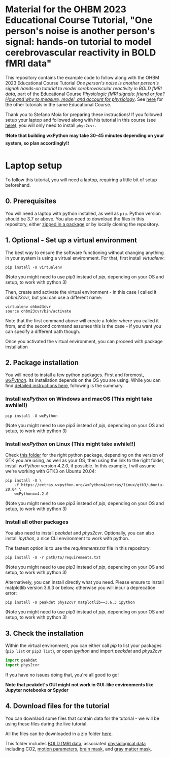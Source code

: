 # Material for the OHBM 2023 Educational Course Tutorial, "One person's noise is another person's signal: hands-on tutorial to model cerebrovascular reactivity in BOLD fMRI data"

This repository contains the example code to follow along with the OHBM 2023 Educational Course Tutorial _One person's noise is another person's signal: hands-on tutorial to model cerebrovascular reactivity in BOLD fMRI data_, part of the Educational Course [_Physiologic fMRI signals: friend or foe? How and why to measure, model, and account for physiology_](https://ww6.aievolution.com/hbm2301/index.cfm?do=ev.viewEv&ev=1241). See [here](https://physiopy.github.io/ohbm23_tutorials/) for the other tutorials in the same Educational Course.

Thank you to Stefano Moia for preparing these instructions! If you followed setup your laptop and followed along with his tutorial in this course (see [here](https://github.com/smoia/ohbm2023noisetutorial/tree/master)), you will only need to install `phys2cvr`.

:heavy_exclamation_mark:**Note that building wxPython may take 30-45 minutes depending on your system, so plan accordingly!**:heavy_exclamation_mark:

# Laptop setup

To follow this tutorial, you will need a laptop, requiring a little bit of setup beforehand.

## 0. Prerequisites
You will need a laptop with python installed, as well as `pip`. Python version should be 3.7 or above.
You also need to download the files in this repository, either [zipped in a package](https://github.com/kristinazvolanek/cvr-tutorial-ohbm23/archive/refs/heads/main.zip) or by locally cloning the repository.

## 1. Optional - Set up a virtual environment
The best way to ensure the software functioning without changing anything in your system is using a virtual environment.
For that, first install _virtualenv_:

``` shell
pip install -U virtualenv
```
(Note you might need to use _pip3_ instead of _pip_, depending on your OS and setup, to work with python 3)

Then, create and activate the virtual environment - in this case I called it _ohbm23cvr_, but you can use a different name:

``` shell
virtualenv ohbm23cvr
source ohbm23cvr/bin/activate
``` 

Note that the first command above will create a folder where you called it from, and the second command assumes this is the case - if you want you can specify a different path though.

Once you activated the virtual environment, you can proceed with package installation

## 2. Package installation

You will need to install a few python packages. First and foremost, [_wxPython_](). Its installation depends on the OS you are using.
While you can find [detailed instructions here](https://wxpython.org/pages/downloads/), following is the summary.

### Install _wxPython_ on Windows and macOS (This might take awhile!!)
``` shell
pip install -U wxPython
```
(Note you might need to use _pip3_ instead of _pip_, depending on your OS and setup, to work with python 3)

### Install _wxPython_ on Linux  (This might take awhile!!)
Check [this folder](https://extras.wxpython.org/wxPython4/extras/linux/) for the right python package, depending on the version of GTK you are using, as well as your OS, then using the link to the right folder, install _wxPython_ version _4.2.0_, if possible.
In this example, I will assume we're working with GTK3 on Ubuntu 20.04:
``` shell
pip install -U \
    -f https://extras.wxpython.org/wxPython4/extras/linux/gtk3/ubuntu-20.04 \
    wxPython==4.2.0
```
(Note you might need to use _pip3_ instead of _pip_, depending on your OS and setup, to work with python 3)

### Install all other packages
You also need to install _peakdet_ and _phys2cvr_. Optionally, you can also install _ipython_, a nice CLI environment to work with python.

The fastest option is to use the _requirements.txt_ file in this repository:
``` shell
pip install -U -r path/to/requirements.txt
```
(Note you might need to use _pip3_ instead of _pip_, depending on your OS and setup, to work with python 3)

Alternatively, you can install directly what you need. Please ensure to install matplotlib version 3.6.3 or below, otherwise you will incur a deprecation error:
``` shell
pip install -U peakdet phys2cvr matplotlib==3.6.3 ipython
```
(Note you might need to use _pip3_ instead of _pip_, depending on your OS and setup, to work with python 3)

## 3. Check the installation
Within the virtual environment, you can either call _pip_ to list your packages (`pip list` or `pip3 list`), or open _ipython_ and import _peakdet_ and _phys2cvr_
```python
import peakdet
import phys2cvr
```

If you have no issues doing that, you're all good to go!

**Note that peakdet's GUI might not work in GUI-like environments like Jupyter notebooks or Spyder**

## 4. Download files for the tutorial

You can downlaod some files that contain data for the tutorial - we will be using these files during the live tutorial.

All the files can be downloaded in a zip folder [here](https://files.de-1.osf.io/v1/resources/3txqr/providers/osfstorage/64a2071867aff81111edfe26/?zip=). 

This folder includes [BOLD fMRI data](https://osf.io/3txqr/files/osfstorage/64a2055138091110953c3347), associated [physiological data](https://osf.io/3txqr/files/osfstorage/64a2045ca2a2f4115443670b) including CO2, [motion parameters](https://osf.io/3txqr/files/osfstorage/64a20459a2a2f411544366ff), [brain mask](https://osf.io/3txqr/files/osfstorage/64a2045738091110953c32fa), and [gray matter mask](https://osf.io/3txqr/files/osfstorage/64a204576513ba100d3a3bfe).
